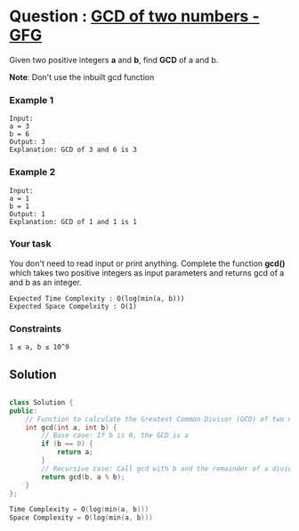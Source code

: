 # Question : [GCD of two numbers - GFG](https://www.geeksforgeeks.org/problems/gcd-of-two-numbers3459/1)

Given two positive integers **a** and **b**, find **GCD** of a and b.

**Note**: Don't use the inbuilt gcd function

### Example 1

```
Input:
a = 3
b = 6
Output: 3
Explanation: GCD of 3 and 6 is 3
```

### Example 2

```
Input:
a = 1
b = 1
Output: 1
Explanation: GCD of 1 and 1 is 1
```

### Your task

You don't need to read input or print anything. Complete the function **gcd()** which takes two positive integers as input parameters and returns gcd of a and b as an integer.

```
Expected Time Complexity : O(log(min(a, b)))
Expected Space Compelxity : O(1)
```

### Constraints

`1 ≤ a, b ≤ 10^9`

## Solution

```Cpp

class Solution {
public:
    // Function to calculate the Greatest Common Divisor (GCD) of two numbers using Euclid's algorithm
    int gcd(int a, int b) {
        // Base case: If b is 0, the GCD is a
        if (b == 0) {
            return a;
        }
        // Recursive case: Call gcd with b and the remainder of a divided by b
        return gcd(b, a % b);
    }
};

Time Complexity = O(log(min(a, b)))
Space Complexity = O(log(min(a, b)))
```
